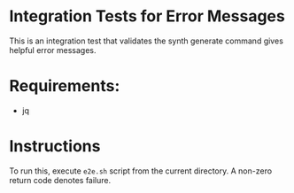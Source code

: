 Integration Tests for Error Messages
====================================

This is an integration test that validates the synth generate command gives helpful error messages.

# Requirements:
- jq

# Instructions

To run this, execute `e2e.sh` script from the current directory. A non-zero return code denotes failure.
